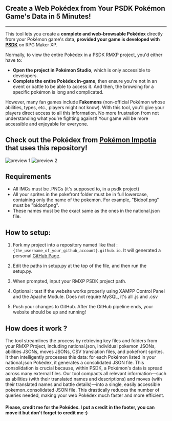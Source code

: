 ## Create a Web Pokédex from Your PSDK Pokémon Game's Data in 5 Minutes!
---
This tool lets you create a **complete and web-browsable Pokédex** directly from your Pokémon game's data, **provided your game is developed with [PSDK](https://gitlab.com/pokemonsdk/pokemonsdk)**  on RPG Maker XP.

Normally, to view the entire Pokédex in a PSDK RMXP project, you'd either have to:

* **Open the project in Pokémon Studio**, which is only accessible to developers.
* **Complete the entire Pokédex in-game**, then ensure you're not in an event or battle to be able to access it. And then, the browsing for a specific pokémon is long and complicated.

However, many fan games include **Fakemons** (non-official Pokémon whose abilities, types, etc., players might not know). With this tool, you'll give your players direct access to all this information. No more frustration from not understanding what you're fighting against! Your game will be more accessible and enjoyable for everyone.

## Check out the Pokédex from [Pokémon Impotia](https://pokemon-impotia.github.io) that uses this repository!
![preview 1](./pokedex_preview_1.png)
![preview 2](./pokedex_preview_2.png)

## Requirements
- All IMGs must be .PNGs (it's supposed to, in a psdk project)
- All your sprites in the pokefront folder must be in full lowercase, containing only the name of the pokemon. For example, "Bidoof.png" must be "bidoof.png".
- These names must be the exact same as the ones in the national.json file.

## How to setup:
1. Fork my project into a repository named like that : `{the_username_of_your_github_account}.github.io`. It will generated a personal [GitHub Page](https://pages.github.com/).

2. Edit the paths in setup.py at the top of the file, and then run the setup.py. 

3. When prompted, input your RMXP PSDK project path.

4. Optional : test if the website works properly using XAMPP Control Panel and the Apache Module. Does not require MySQL, it's all .js and .csv

5. Push your changes to GitHub. After the GitHub pipeline ends, your website should be up and running!

## How does it work ?
The tool streamlines the process by retrieving key files and folders from your RMXP Project, including national.json, individual pokemon JSONs, abilities JSONs, moves JSONs, CSV translation files, and pokefront sprites. 
It then intelligently processes this data: for each Pokémon listed in your national.json Pokédex, it generates a consolidated JSON file. This consolidation is crucial because, within PSDK, a Pokémon's data is spread across many external files. Our tool compacts all relevant information—such as abilities (with their translated names and descriptions) and moves (with their translated names and battle details)—into a single, easily accessible pokemon_consolidated JSON file. This drastically reduces the number of queries needed, making your web Pokédex much faster and more efficient.

#### Please, credit me for the Pokédex. I put a credit in the footer, you can move it but don't forget to credit me :)
